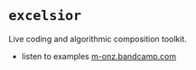 # `excelsior`

Live coding and algorithmic composition toolkit.

* listen to examples [m-onz.bandcamp.com](https://m-onz.bandcamp.com/)



